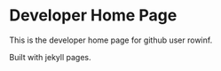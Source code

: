 # Developer Home Page

This is the developer home page for github user rowinf.

Built with jekyll pages.
